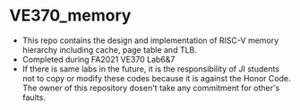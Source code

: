 # VE370_memory
- This repo contains the design and implementation of RISC-V memory hierarchy including cache, page table and TLB.
- Completed during FA2021 VE370 Lab6&7
- If there is same labs in the future, it is the responsibility of JI students not to copy or modify these codes because it is against the Honor Code. The owner of this repository dosen't take any commitment for other's faults.
